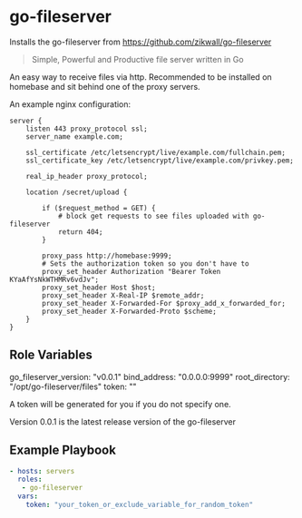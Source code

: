 go-fileserver
=========

Installs the go-fileserver from https://github.com/zikwall/go-fileserver

> Simple, Powerful and Productive file server written in Go

An easy way to receive files via http. Recommended to be installed on homebase and sit behind one of the proxy servers.

An example nginx configuration:

```nginx
server {
    listen 443 proxy_protocol ssl;
    server_name example.com;

    ssl_certificate /etc/letsencrypt/live/example.com/fullchain.pem;
    ssl_certificate_key /etc/letsencrypt/live/example.com/privkey.pem;

    real_ip_header proxy_protocol;

    location /secret/upload {

        if ($request_method = GET) {
            # block get requests to see files uploaded with go-fileserver
            return 404;
        }

        proxy_pass http://homebase:9999;
        # Sets the authorization token so you don't have to
        proxy_set_header Authorization "Bearer Token KYaAfYsNkWTHMRv6vdJv";
        proxy_set_header Host $host;
        proxy_set_header X-Real-IP $remote_addr;
        proxy_set_header X-Forwarded-For $proxy_add_x_forwarded_for;
        proxy_set_header X-Forwarded-Proto $scheme;
    }
}
```

Role Variables
--------------

go_fileserver_version: "v0.0.1"
bind_address: "0.0.0.0:9999"
root_directory: "/opt/go-fileserver/files"
token: ""

A token will be generated for you if you do not specify one. 

Version 0.0.1 is the latest release version of the go-fileserver

Example Playbook
----------------

```yml
- hosts: servers
  roles:
   - go-fileserver
  vars:
    token: "your_token_or_exclude_variable_for_random_token"
```
